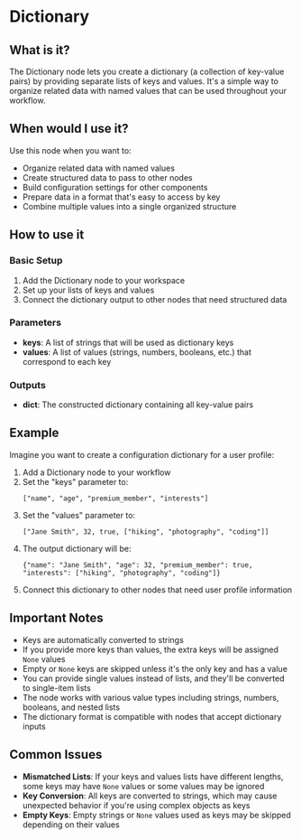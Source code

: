 # Dictionary

## What is it?

The Dictionary node lets you create a dictionary (a collection of key-value pairs) by providing separate lists of keys and values. It's a simple way to organize related data with named values that can be used throughout your workflow.

## When would I use it?

Use this node when you want to:

- Organize related data with named values
- Create structured data to pass to other nodes
- Build configuration settings for other components
- Prepare data in a format that's easy to access by key
- Combine multiple values into a single organized structure

## How to use it

### Basic Setup

1. Add the Dictionary node to your workspace
2. Set up your lists of keys and values
3. Connect the dictionary output to other nodes that need structured data

### Parameters

- **keys**: A list of strings that will be used as dictionary keys
- **values**: A list of values (strings, numbers, booleans, etc.) that correspond to each key

### Outputs

- **dict**: The constructed dictionary containing all key-value pairs

## Example

Imagine you want to create a configuration dictionary for a user profile:

1. Add a Dictionary node to your workflow
2. Set the "keys" parameter to:
    ```
    ["name", "age", "premium_member", "interests"]
    ```
3. Set the "values" parameter to:
    ```
    ["Jane Smith", 32, true, ["hiking", "photography", "coding"]]
    ```
4. The output dictionary will be:
    ```
    {"name": "Jane Smith", "age": 32, "premium_member": true, "interests": ["hiking", "photography", "coding"]}
    ```
5. Connect this dictionary to other nodes that need user profile information

## Important Notes

- Keys are automatically converted to strings
- If you provide more keys than values, the extra keys will be assigned `None` values
- Empty or `None` keys are skipped unless it's the only key and has a value
- You can provide single values instead of lists, and they'll be converted to single-item lists
- The node works with various value types including strings, numbers, booleans, and nested lists
- The dictionary format is compatible with nodes that accept dictionary inputs

## Common Issues

- **Mismatched Lists**: If your keys and values lists have different lengths, some keys may have `None` values or some values may be ignored
- **Key Conversion**: All keys are converted to strings, which may cause unexpected behavior if you're using complex objects as keys
- **Empty Keys**: Empty strings or `None` values used as keys may be skipped depending on their values